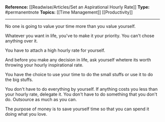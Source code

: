 
**Reference:** [[Readwise/Articles/Set an Aspirational Hourly Rate]]
**Type:** #permanentnote 
**Topics:** [[Time Management]] [[Productivity]]

----
No one is going to value your time more than you value yourself. 

Whatever you want in life, you've to make it your priority. You can't chose anything over it.

You have to attach a high hourly rate for yourself.

And before you make any decision in life, ask yourself whetere its worth throwing your hourly inspirational rate.

You have the choice to use your time to do the small stuffs or use it to do the big stuffs.

You don't have to do everything by yourself. If anything costs you less than your hourly rate, delegate it. You don't have to do something that you don't do. Outsource as much as you can.

The purpose of money is to save yourself time so that you can spend it doing what you love. 

